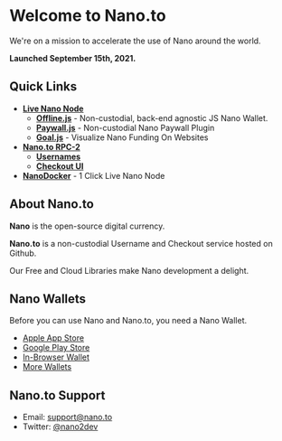 # Welcome to Nano.to

We're on a mission to accelerate the use of Nano around the world. 

**Launched September 15th, 2021.**

## **Quick Links**

- [**Live Nano Node**](https://rpc.nano.to)
  - [**Offline.js**](https://github.com/fwd/nano-offline#offlinejs) - Non-custodial, back-end agnostic JS Nano Wallet.
  - [**Paywall.js**](https://github.com/fwd/nano-wall#nanowalljs) - Non-custodial Nano Paywall Plugin
  - [**Goal.js**](https://github.com/fwd/nano-goal#nanogoaljs) - Visualize Nano Funding On Websites
- [**Nano.to RPC-2**](https://api.nano.to) 
  - [**Usernames**](https://docs.nano.to/usernames#getting-started) 
  - [**Checkout UI**](https://docs.nano.to/checkout-ui#getting-started) 
- [**NanoDocker**](https://github.com/fwd/nano-docker) - 1 Click Live Nano Node

## About Nano.to

**Nano** is the open-source digital currency.

**Nano.to** is a non-custodial Username and Checkout service hosted on Github. 

Our Free and Cloud Libraries make Nano development a delight.

## Nano Wallets

Before you can use Nano and Nano.to, you need a Nano Wallet. 

- [Apple App Store](https://itunes.apple.com/us/app/natrium/id1451425707?ls=1&mt=8)
- [Google Play Store](https://play.google.com/store/apps/details?id=co.banano.natriumwallet)
- [In-Browser Wallet](https://nault.cc/)
- [More Wallets](https://hub.nano.org/i/wallets/2)

## Nano.to Support

- Email: support@nano.to
- Twitter: [@nano2dev](https://twitter.com/nano2dev)
